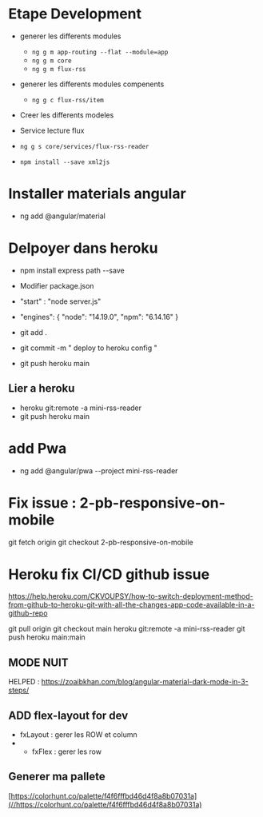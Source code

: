 # Etape Development

- generer les differents modules

  - `ng g m app-routing --flat --module=app`
  - `ng g m core`
  - `ng g m flux-rss`

- generer les differents modules compenents

  - `ng g c flux-rss/item`


- Creer les differents modeles

- Service lecture flux

- `ng g s core/services/flux-rss-reader`
- `npm install --save xml2js`

# Installer materials angular

- ng add @angular/material

# Delpoyer dans heroku

- npm install express path --save
- Modifier package.json
- "start" : "node server.js"
- "engines": { "node": "14.19.0", "npm": "6.14.16" }

- git add .
- git commit -m " deploy to heroku config "
- git push heroku main

## Lier a heroku

- heroku git:remote -a mini-rss-reader
- git push heroku main

# add Pwa

- ng add @angular/pwa --project mini-rss-reader

# Fix issue : 2-pb-responsive-on-mobile

git fetch origin git checkout 2-pb-responsive-on-mobile

# Heroku fix CI/CD github issue

[https://help.heroku.com/CKVOUPSY/how-to-switch-deployment-method-from-github-to-heroku-git-with-all-the-changes-app-code-available-in-a-github-repo
](https://help.heroku.com/CKVOUPSY/how-to-switch-deployment-method-from-github-to-heroku-git-with-all-the-changes-app-code-available-in-a-github-repo
)

git pull origin git checkout main heroku git:remote -a mini-rss-reader git push heroku main:main

## MODE NUIT

HELPED :  https://zoaibkhan.com/blog/angular-material-dark-mode-in-3-steps/

## ADD flex-layout for dev

- fxLayout : gerer les ROW et column
-
  - fxFlex : gerer les row

## Generer ma pallete

[https://colorhunt.co/palette/f4f6fffbd46d4f8a8b07031a](//https://colorhunt.co/palette/f4f6fffbd46d4f8a8b07031a)

